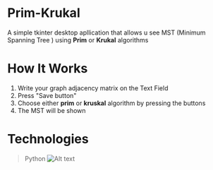 # Prim-Krukal

A simple tkinter desktop apllication that allows u see MST (Minimum Spanning Tree ) using 
**Prim**  or **Krukal** algorithms
# How It Works

 1. Write your graph adjacency matrix on the Text Field
 2. Press "Save button" 
 3. Choose either **prim** or **kruskal** algorithm by pressing the buttons
 4. The MST will be shown
 # **Technologies**

>  Python
![Alt text]((https://photos.google.com/share/AF1QipMZphubM-4llugadEcuI9Z-0nDECVagGpZFxPB1Hkw9uISiP8pEuoQTAu03H5FaUw?key=SHV4S3plZHE3YV9nNkJfZHFxaU5qeDJOT1pMUGVR))


 
